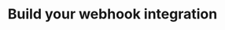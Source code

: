 ---
title: "Build your webhook integration"
menuTitle: "Building webhook <u>integration</u>"
tagline: "Build an integration based on webhooks"
desc: "Learn how to build your own integration using LiveChat webhooks."
color: "#9473dd"
type: "guide"

includes:
  - introduction
  - webhooks
  - publish
  
---